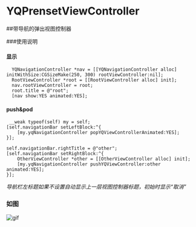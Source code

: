 
YQPrensetViewController
=======================

##带导航的弹出视图控制器

###使用说明

#### 显示

      YQNavigationController *nav = [[YQNavigationController alloc] initWithSize:CGSizeMake(250, 300) rootViewController:nil];
      RootViewController *root = [[RootViewController alloc] init];
      nav.rootViewController = root;
      root.title = @"root";
      [nav show:YES animated:YES];
      
#### push&pod
     __weak typeof(self) my = self;
    [self.navigationBar setLeftBlock:^{
        [my.yqNavigationController popYQViewControllerAnimated:YES];
    }];
    
    self.navigationBar.rightTitle = @"other";
    [self.navigationBar setRightBlock:^{
        OtherViewController *other = [[OtherViewController alloc] init];
        [my.yqNavigationController pushYQViewController:other animated:YES];
    }];
  
  *导航栏左标题如果不设置自动显示上一层视图控制器标题，初始时显示“取消”*
  
### 如图
![gif](https://github.com/yuyedaidao/YQPrensetViewController/blob/master/present.gif)
